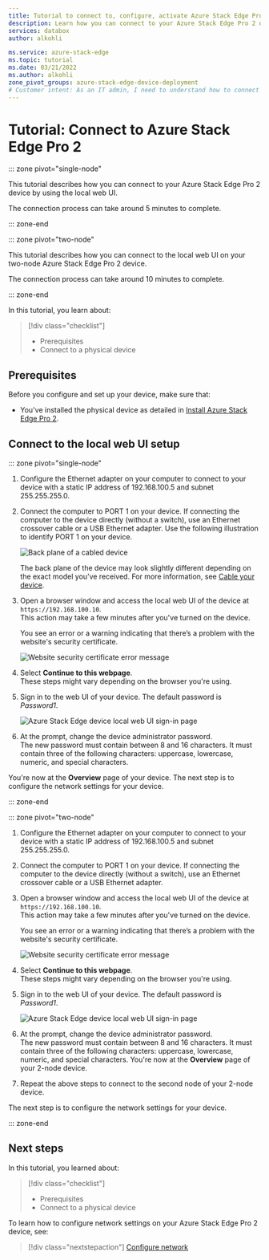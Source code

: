 ```yaml
---
title: Tutorial to connect to, configure, activate Azure Stack Edge Pro 2 device 
description: Learn how you can connect to your Azure Stack Edge Pro 2 device by using the local web UI.
services: databox
author: alkohli

ms.service: azure-stack-edge
ms.topic: tutorial
ms.date: 03/21/2022
ms.author: alkohli
zone_pivot_groups: azure-stack-edge-device-deployment
# Customer intent: As an IT admin, I need to understand how to connect and activate Azure Stack Edge Pro so I can use it to transfer data to Azure. 
---
```

# Tutorial: Connect to Azure Stack Edge Pro 2

::: zone pivot="single-node"

This tutorial describes how you can connect to your Azure Stack Edge Pro 2 device by using the local web UI.

The connection process can take around 5 minutes to complete.

::: zone-end

::: zone pivot="two-node"

This tutorial describes how you can connect to the local web UI on your two-node Azure Stack Edge Pro 2 device.

The connection process can take around 10 minutes to complete.

::: zone-end

In this tutorial, you learn about:

> [!div class="checklist"]
>
> * Prerequisites
> * Connect to a physical device


## Prerequisites

Before you configure and set up your device, make sure that:

* You've installed the physical device as detailed in [Install Azure Stack Edge Pro 2](azure-stack-edge-pro-2-deploy-install.md).


## Connect to the local web UI setup

::: zone pivot="single-node"

1. Configure the Ethernet adapter on your computer to connect to your device with a static IP address of 192.168.100.5 and subnet 255.255.255.0.

2. Connect the computer to PORT 1 on your device. If connecting the computer to the device directly (without a switch), use an Ethernet crossover cable or a USB Ethernet adapter. Use the following illustration to identify PORT 1 on your device.

    ![Back plane of a cabled device](./media/azure-stack-edge-pro-2-deploy-install/cabled-backplane-1.png)

    The back plane of the device may look slightly different depending on the exact model you’ve received. For more information, see [Cable your device](azure-stack-edge-pro-2-deploy-install.md#cable-the-device).


3. Open a browser window and access the local web UI of the device at `https://192.168.100.10`.  
    This action may take a few minutes after you've turned on the device.

    You see an error or a warning indicating that there’s a problem with the website's security certificate. 
   
    ![Website security certificate error message](./media/azure-stack-edge-deploy-connect-setup-activate/image2.png)

4. Select **Continue to this webpage**.  
    These steps might vary depending on the browser you're using.

5. Sign in to the web UI of your device. The default password is *Password1*. 
   
    ![Azure Stack Edge device local web UI sign-in page](./media/azure-stack-edge-deploy-connect-setup-activate/image3.png)

6. At the prompt, change the device administrator password.  
    The new password must contain between 8 and 16 characters. It must contain three of the following characters: uppercase, lowercase, numeric, and special characters.

You're now at the **Overview** page of your device. The next step is to configure the network settings for your device.

::: zone-end

::: zone pivot="two-node"

1. Configure the Ethernet adapter on your computer to connect to your device with a static IP address of 192.168.100.5 and subnet 255.255.255.0.

2. Connect the computer to PORT 1 on your device. If connecting the computer to the device directly (without a switch), use an Ethernet crossover cable or a USB Ethernet adapter. 

3. Open a browser window and access the local web UI of the device at `https://192.168.100.10`.  
    This action may take a few minutes after you've turned on the device.

    You see an error or a warning indicating that there’s a problem with the website's security certificate. 
   
    ![Website security certificate error message](./media/azure-stack-edge-deploy-connect-setup-activate/image2.png)

4. Select **Continue to this webpage**.  
    These steps might vary depending on the browser you're using.

5. Sign in to the web UI of your device. The default password is *Password1*. 
   
    ![Azure Stack Edge device local web UI sign-in page](./media/azure-stack-edge-deploy-connect-setup-activate/image3.png)

6. At the prompt, change the device administrator password.  
    The new password must contain between 8 and 16 characters. It must contain three of the following characters: uppercase, lowercase, numeric, and special characters. You're now at the **Overview** page of your 2-node device. 

7. Repeat the above steps to connect to the second node of your 2-node device.

The next step is to configure the network settings for your device.

::: zone-end

## Next steps

In this tutorial, you learned about:

> [!div class="checklist"]
> * Prerequisites
> * Connect to a physical device


To learn how to configure network settings on your Azure Stack Edge Pro 2 device, see:

> [!div class="nextstepaction"]
> [Configure network](./azure-stack-edge-pro-2-deploy-configure-network-compute-web-proxy.md)
